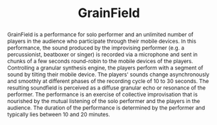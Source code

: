 ---
title: "GrainField"
abstract: "GrainField is a performance for solo performer and an unlimited number of players in the audience who participate through their mobile devices.
In this performance, the sound produced by the improvising performer (e.g. a percussionist, beatboxer or singer) is recorded via a microphone and sent in chunks of a few seconds round-robin to the mobile devices of the players.
Controlling a granular synthesis engine, the players perform with a segment of sound by tilting their mobile device.
The players' sounds change asynchronously and smoothly at different phases of the recording cycle of 10 to 30 seconds.
The resulting soundfield is perceived as a diffuse granular echo or resonance of the performer.
The performance is an exercise of collective improvisation that is nourished by the mutual listening of the solo performer and the players in the audience.
The duration of the performance is determined by the performer and typically lies between 10 and 20 minutes."
tags: year2017
---